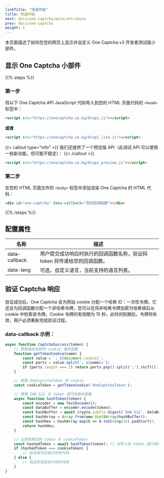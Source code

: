 ```yaml
---
linkTitle: "快速开始"
title: 快速开始
next: docs/one-captcha/more/attribute
prev: docs/one-captcha
weight: 1
---
```


本页面描述了如何在您的网页上显示并自定义 One Captcha v3 开发者测试版小部件。

## 显示 One Captcha 小部件

{{% steps %}}

### 第一步

将以下 One Captcha API JavaScript 代码导入到您的 HTML 页面代码的 `<head>` 标签中：

```html
<script src="https://onecaptcha.us.kg/0/api.js"></script>
```

**或者**

```html
<script src="https://onecaptcha.us.kg/0/api_lite.js"></script>
```

{{< callout type="info" >}}
  我们还提供了一个预览版 API（此测试 API 可以使用一些新功能，但可能不稳定）：
{{< /callout >}}

```html
<script src="https://onecaptcha.us.kg/0/api_preview.js"></script>
```

### 第二步

在您的 HTML 页面文件的 `<body>` 标签中添加渲染 One Captcha 的 HTML 代码：

```html
<div id="one-captcha" data-callback="您的回调函数"></div>
```

{{% /steps %}}

## 配置属性

| 名称 | 描述 |
| ---- | ---- |
| data-callback | 用户提交成功响应时执行的回调函数名称，验证码 token 将传递给您的回调函数。 |
| data-lang | 可选，自定义语言，当前支持的语言列表。 |

## 验证 Captcha 响应

验证成功后，One Captcha 会为网站 cookie 分配一个哈希 ID：一次性令牌。它还会为回调函数分配一个非哈希令牌，您可以在将非哈希令牌加密为哈希值后从 cookie 中检索该令牌。Cookie 令牌的有效期为 15 秒。此时间到期后，令牌将失效，用户必须重新完成验证过程。

### data-callback 示例：

```javascript {linenos=table,linenostart=1,hl_lines=[25,27]}
async function CaptchaSuccess(token) {
    // 获取指定名称的 cookie 值的函数
    function getTokenCookie(name) {
        const value = `; ${document.cookie}`;
        const parts = value.split(`; ${name}=`);
        if (parts.length === 2) return parts.pop().split(';').shift();
    }

    // 获取 OneCaptchaToken 的 cookie
    const cookieToken = getTokenCookie('OneCaptchaToken');

    // 使用 SHA-512 对 token 进行哈希的函数
    async function hashToken(token) {
        const encoder = new TextEncoder();
        const dataBuffer = encoder.encode(token);
        const hashBuffer = await crypto.subtle.digest('SHA-512', dataBuffer);
        const hashArray = Array.from(new Uint8Array(hashBuffer));
        const hashHex = hashArray.map(b => b.toString(16).padStart(2, '0')).join('');
        return hashHex;
    }

    // 比较哈希后的 token 与 cookieToken
    const hashedToken = await hashToken(token); // 对传入的 token 进行哈希
    if (hashedToken === cookieToken) {
        // 验证成功后执行你的代码
    } else {
        // 验证失败后执行你的代码
    }
}

```
